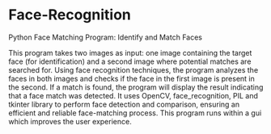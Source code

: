 # Face-Recognition
Python Face Matching Program: Identify and Match Faces

This program takes two images as input: one image containing the target face (for identification) and a second image where potential matches are searched for. Using face recognition techniques, the program analyzes the faces in both images and checks if the face in the first image is present in the second. If a match is found, the program will display the result indicating that a face match was detected. It uses OpenCV, face_recognition, PIL and tkinter library to perform face detection and comparison, ensuring an efficient and reliable face-matching process. 
This program runs within a gui which improves the user experience.
